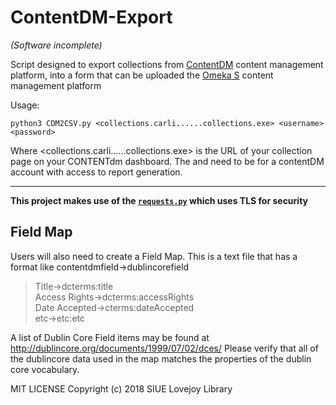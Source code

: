 # ContentDM-Export
_(Software incomplete)_

Script designed to export collections from [ContentDM](https://www.oclc.org/en/contentdm.html) content management platform, into a form that can be uploaded the [Omeka S](https://omeka.org/s/) content management platform

Usage:
```
python3 CDM2CSV.py <collections.carli......collections.exe> <username> <password>
```

Where <collections.carli......collections.exe> is the URL of your collection page on your CONTENTdm dashboard. The <username> and <password> need to be for a contentDM account with access to report generation.
  
 _____________ 
__This project makes use of the [```requests.py```](http://docs.python-requests.org/en/master/) which uses TLS for security__

## Field Map
Users will also need to create a Field Map.  This is a text file that has a format like contentdmfield->dublincorefield

>Title->dcterms:title<br>
Access Rights->dcterms:accessRights<br>
Date Accepted->cterms:dateAccepted<br>
etc->etc:etc 

A list of Dublin Core Field items may be found at http://dublincore.org/documents/1999/07/02/dces/
Please verify that all of the dublincore data used in the map matches the properties of the dublin core vocabulary.


MIT LICENSE Copyright (c) 2018 SIUE Lovejoy Library
